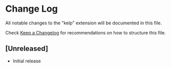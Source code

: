 # Change Log

All notable changes to the "kelp" extension will be documented in this file.

Check [Keep a Changelog](http://keepachangelog.com/) for recommendations on how to structure this file.

## [Unreleased]

- Initial release